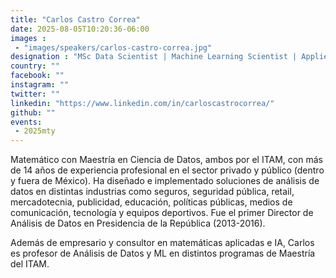 ```yaml
---
title: "Carlos Castro Correa"
date: 2025-08-05T10:20:36-06:00
images : 
 - "images/speakers/carlos-castro-correa.jpg"
designation : "MSc Data Scientist | Machine Learning Scientist | Applied Mathematician"
country: ""
facebook: ""
instagram: ""
twitter: ""
linkedin: "https://www.linkedin.com/in/carloscastrocorrea/"
github: ""
events: 
 - 2025mty
---
```


Matemático con Maestría en Ciencia de Datos, ambos por el ITAM, con más de 14 años de experiencia profesional en el sector privado y público (dentro y fuera de México). Ha diseñado e implementado soluciones de análisis de datos en distintas industrias como seguros, seguridad pública, retail, mercadotecnia, publicidad, educación, políticas públicas, medios de comunicación, tecnología y equipos deportivos. Fue el primer Director de Análisis de Datos en Presidencia de la República (2013-2016).

Además de empresario y consultor en matemáticas aplicadas e IA, Carlos es profesor de Análisis de Datos y ML en distintos programas de Maestría del ITAM.